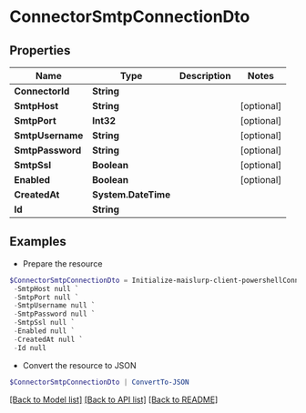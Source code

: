 # ConnectorSmtpConnectionDto
## Properties

Name | Type | Description | Notes
------------ | ------------- | ------------- | -------------
**ConnectorId** | **String** |  | 
**SmtpHost** | **String** |  | [optional] 
**SmtpPort** | **Int32** |  | [optional] 
**SmtpUsername** | **String** |  | [optional] 
**SmtpPassword** | **String** |  | [optional] 
**SmtpSsl** | **Boolean** |  | [optional] 
**Enabled** | **Boolean** |  | [optional] 
**CreatedAt** | **System.DateTime** |  | 
**Id** | **String** |  | 

## Examples

- Prepare the resource
```powershell
$ConnectorSmtpConnectionDto = Initialize-maislurp-client-powershellConnectorSmtpConnectionDto  -ConnectorId null `
 -SmtpHost null `
 -SmtpPort null `
 -SmtpUsername null `
 -SmtpPassword null `
 -SmtpSsl null `
 -Enabled null `
 -CreatedAt null `
 -Id null
```

- Convert the resource to JSON
```powershell
$ConnectorSmtpConnectionDto | ConvertTo-JSON
```

[[Back to Model list]](../README#documentation-for-models) [[Back to API list]](../README#documentation-for-api-endpoints) [[Back to README]](../README)

